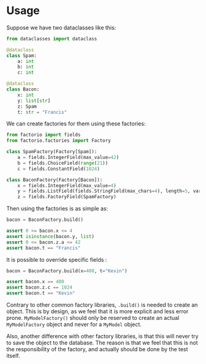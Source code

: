 # Usage

Suppose we have two dataclasses like this:

```python
from dataclasses import dataclass

@dataclass
class Spam:
    a: int
    b: int
    c: int

@dataclass
class Bacon:
    x: int
    y: list[str]
    z: Spam
    t: str = "Francis"
```

We can create factories for them using these factories:

```python
from factorio import fields
from factorio.factories import Factory

class SpamFactory(Factory[Spam]):
    a = fields.IntegerField(max_value=42)
    b = fields.ChoiceField(range(21))
    c = fields.ConstantField(1024)

class BaconFactory(Factory[Bacon]):
    x = fields.IntegerField(max_value=4)
    y = fields.ListField(fields.StringField(max_chars=4), length=5, variation=2)
    z = fields.FactoryField(SpamFactory)
```

Then using the factories is as simple as:

```python
bacon = BaconFactory.build()

assert 0 <= bacon.x <= 4
assert isinstance(bacon.y, list)
assert 0 <= bacon.z.a <= 42
assert bacon.t == "Francis"
```

It is possible to override specific fields :

```python
bacon = BaconFactory.build(x=400, t="Kevin")

assert bacon.x == 400
assert bacon.z.c == 1024
assert bacon.t == "Kevin"
```

Contrary to other common factory libraries, `.build()` is needed to create an object.
This is by design, as we feel that it is more explicit and less error prone.
`MyModelFactory()` should only be reserved to create an actual `MyModelFactory` object
and never for a `MyModel` object.

Also, another difference with other factory libraries, is that this will never try to save
the object to the database. The reason is that we feel that this is not the responsibility
of the factory, and actually should be done by the test itself.
